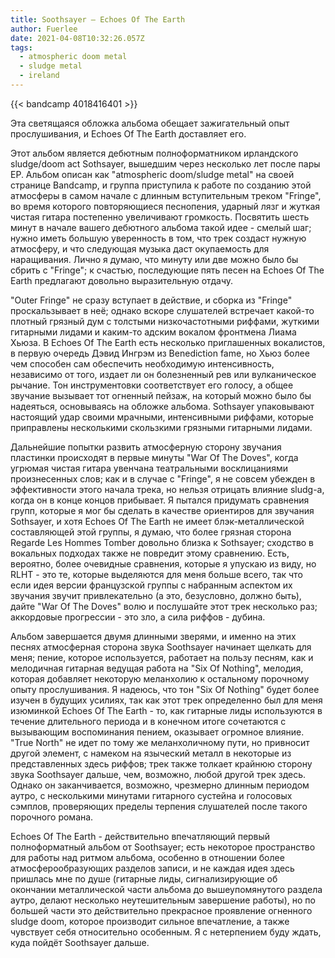 ```yaml
---
title: Soothsayer — Echoes Of The Earth
author: Fuerlee
date: 2021-04-08T10:32:26.057Z
tags:
  - atmospheric doom metal
  - sludge metal
  - ireland
---
```

{{< bandcamp 4018416401 >}}

Эта светящаяся обложка альбома обещает зажигательный опыт прослушивания, и Echoes Of The Earth доставляет его.

Этот альбом является дебютным полноформатником ирландского sludge/doom act Sothsayer, вышедшим через несколько лет после пары EP. Альбом описан как "atmospheric doom/sludge metal" на своей странице Bandcamp, и группа приступила к работе по созданию этой атмосферы в самом начале с длинным вступительным треком "Fringe", во время которого повторяющиеся песнопения, ударный лязг и жуткая чистая гитара постепенно увеличивают громкость. Посвятить шесть минут в начале вашего дебютного альбома такой идее - смелый шаг; нужно иметь большую уверенность в том, что трек создаст нужную атмосферу, и что следующая музыка даст окупаемость для наращивания. Лично я думаю, что минуту или две можно было бы сбрить с "Fringe"; к счастью, последующие пять песен на Echoes Of The Earth предлагают довольно выразительную отдачу.



"Outer Fringe" не сразу вступает в действие, и сборка из "Fringe" проскальзывает в неё; однако вскоре слушателей встречает какой-то плотный грязный дум с толстыми низкочастотными риффами, жуткими гитарными лидами и каким-то адским вокалом фронтмена Лиама Хьюза. В Echoes Of The Earth есть несколько приглашенных вокалистов, в первую очередь Дэвид Ингрэм из Benediction fame, но Хьюз более чем способен сам обеспечить необходимую интенсивность, независимо от того, издает ли он болезненный рев или вулканическое рычание. Тон инструментовки соответствует его голосу, а общее звучание вызывает тот огненный пейзаж, на который можно было бы надеяться, основываясь на обложке альбома. Sothsayer упаковывают настоящий удар своими мрачными, интенсивными риффами, которые приправлены несколькими скользкими грязными гитарными лидами.



Дальнейшие попытки развить атмосферную сторону звучания пластинки происходят в первые минуты "War Of The Doves", когда угрюмая чистая гитара увенчана театральными восклицаниями произнесенных слов; как и в случае с "Fringe", я не совсем убежден в эффективности этого начала трека, но нельзя отрицать влияние sludg-а, когда он в конце концов прибывает. Я пытался придумать сравнения групп, которые я мог бы сделать в качестве ориентиров для звучания Sothsayer, и хотя Echoes Of The Earth не имеет блэк-металлической составляющей этой группы, я думаю, что более грязная сторона Regarde Les Hommes Tomber довольно близка к Sothsayer; сходство в вокальных подходах также не повредит этому сравнению. Есть, вероятно, более очевидные сравнения, которые я упускаю из виду, но RLHT - это те, которые выделяются для меня больше всего, так что если идея версии французской группы с набранным аспектом их звучания звучит привлекательно (а это, безусловно, должно быть), дайте "War Of The Doves" волю и послушайте этот трек несколько раз; аккордовые прогрессии - это зло, а сила риффов - дубина.



Альбом завершается двумя длинными зверями, и именно на этих песнях атмосферная сторона звука Soothsayer начинает щелкать для меня; пение, которое используется, работает на пользу песням, как и мелодичная гитарная ведущая работа на "Six Of Nothing", мелодия, которая добавляет некоторую меланхолию к остальному порочному опыту прослушивания. Я надеюсь, что тон "Six Of Nothing" будет более изучен в будущих усилиях, так как этот трек определенно был для меня изюминкой Echoes Of The Earth - то, как гитарные лиды используются в течение длительного периода и в конечном итоге сочетаются с вызывающим воспоминания пением, оказывает огромное влияние. "True North" не идет по тому же меланхоличному пути, но привносит другой элемент, с намеком на языческий металл в некоторые из представленных здесь риффов; трек также толкает крайнюю сторону звука Soothsayer дальше, чем, возможно, любой другой трек здесь. Однако он заканчивается, возможно, чрезмерно длинным периодом аутро, с несколькими минутами гитарного сустейна и голосовых сэмплов, проверяющих пределы терпения слушателей после такого порочного романа.



Echoes Of The Earth - действительно впечатляющий первый полноформатный альбом от Soothsayer; есть некоторое пространство для работы над ритмом альбома, особенно в отношении более атмосферообразующих разделов записи, и не каждая идея здесь пришлась мне по душе (гитарные лиды, сигнализирующие об окончании металлической части альбома до вышеупомянутого раздела аутро, делают несколько неутешительным завершение работы), но по большей части это действительно прекрасное проявление огненного sludge doom, которое производит сильное впечатление, а также чувствует себя относительно особенным. Я с нетерпением буду ждать, куда пойдёт Soothsayer дальше.